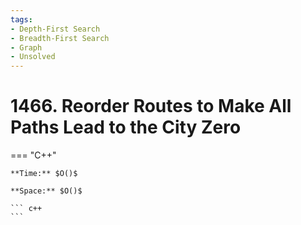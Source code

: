 ```yaml
---
tags:
- Depth-First Search
- Breadth-First Search
- Graph
- Unsolved
---
```



# 1466. Reorder Routes to Make All Paths Lead to the City Zero

=== "C++"

    **Time:** $O()$

    **Space:** $O()$

    ``` c++
    ```